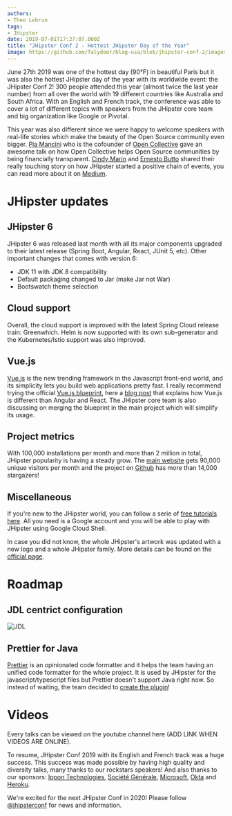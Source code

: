 ```yaml
---
authors:
- Theo Lebrun
tags:
- JHipster
date: 2019-07-01T17:27:07.000Z
title: "JHipster Conf 2 - Hottest JHipster Day of the Year"
image: https://github.com/falydoor/blog-usa/blob/jhipster-conf-2/images/2019/07/jhipster-conf.png
---
```


June 27th 2019 was one of the hottest day (90°F) in beautiful Paris but it was also the hottest JHipster day of the year with its worldwide event: the JHipster Conf 2! 300 people attended this year (almost twice the last year number) from all over the world with 19 different countries like Australia and South Africa. With an English and French track, the conference was able to cover a lot of different topics with speakers from the JHipster core team and big organization like Google or Pivotal.

This year was also different since we were happy to welcome speakers with real-life stories which make the beauty of the Open Source community even bigger. [Pia Mancini](https://twitter.com/piamancini) who is the cofounder of [Open Collective](https://opencollective.com/) gave an awesome talk on how Open Collective helps Open Source communities by being financially transparent. [Cindy Marin](https://twitter.com/laslorma) and [Ernesto Butto](https://twitter.com/poolebu) shared their really touching story on how JHipster started a positive chain of events, you can read more about it on [Medium](https://medium.com/@ernesto_31246/a-thank-you-letter-to-the-jhipster-team-7397ad8a09fb).

# JHipster updates 

## JHipster 6

JHipster 6 was released last month with all its major components upgraded to their latest release (Spring Boot, Angular, React, JUnit 5, etc).
Other important changes that comes with version 6:
- JDK 11 with JDK 8 compatibility
- Default packaging changed to Jar (make Jar not War)
- Bootswatch theme selection

## Cloud support

Overall, the cloud support is improved with the latest Spring Cloud release train: Greenwhich. Helm is now supported with its own sub-generator and the Kubernetes/Istio support was also improved.

## Vue.js

[Vue.js](https://vuejs.org/) is the new trending framework in the Javascript front-end world, and its simplicity lets you build web applications pretty fast. I really recommend trying the official [Vue.js blueprint](https://github.com/jhipster/jhipster-vuejs), here a [blog post](https://blog.ippon.tech/creating-a-modern-web-app-using-vuejs-and-spring-boot-with-jhipster/) that explains how Vue.js is different than Angular and React. The JHipster core team is also discussing on merging the blueprint in the main project which will simplify its usage.

## Project metrics

With 100,000 installations per month and more than 2 million in total, JHipster popularity is having a steady grow. The [main website](https://www.jhipster.tech/) gets 90,000 unique visitors per month and the project on [Github](https://github.com/jhipster/generator-jhipster) has more than 14,000 stargazers!

## Miscellaneous

If you're new to the JHipster world, you can follow a serie of [free tutorials here](https://github.com/jhipster/jhipster-guides). All you need is a Google account and you will be able to play with JHipster using Google Cloud Shell.

In case you did not know, the whole JHipster's artwork was updated with a new logo and a whole JHipster family. More details can be found on the [official page](https://www.jhipster.tech/artwork/).

# Roadmap

## JDL centrict configuration

![JDL](https://github.com/falydoor/blog-usa/blob/jhipster-conf-2/images/2019/07/jdl.png)

## Prettier for Java

[Prettier](https://prettier.io/) is an opinionated code formatter and it helps the team having an unified code formatter for the whole project. It is used by JHipster for the javascript/typescript files but Prettier doesn't support Java right now. So instead of waiting, the team decided to [create the plugin](https://github.com/jhipster/prettier-java)!

# Videos

Every talks can be viewed on the youtube channel here (ADD LINK WHEN VIDEOS ARE ONLINE).

To resume, JHipster Conf 2019 with its English and French track was a huge success. This success was made possible by having high quality and diversity talks, many thanks to our rockstars speakers! And also thanks to our sponsors: [Ippon Technologies](https://www.ippon.tech/), [Société Générale](https://www.societegenerale.com/), [Microsoft](https://www.microsoft.com/), [Okta](https://www.okta.com/) and [Heroku](https://www.heroku.com/).

We're excited for the next JHipster Conf in 2020! Please follow [@jhipsterconf](https://twitter.com/jhipsterconf) for news and information.
